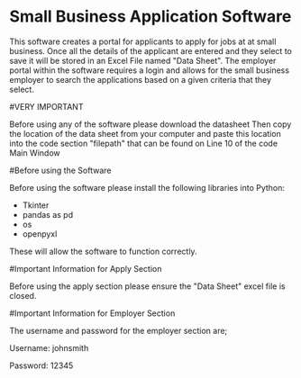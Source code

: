 
# Small Business Application Software

This software creates a portal for applicants to apply for jobs at at small business. Once all the details of the applicant are entered and they select to save it will be stored in an Excel File named "Data Sheet". 
The employer portal within the software requires a login and allows for the small business employer to search the applications based on a given criteria that they select. 



#VERY IMPORTANT 

Before using any of the software please download the datasheet
Then copy the location of the data sheet from your computer and paste this location into the code section "filepath" that can be found on Line 10 of the code Main Window





#Before using the Software

Before using the software please install the following libraries into Python:
- Tkinter
- pandas as pd
- os
- openpyxl

These will allow the software to function correctly. 




#Important Information for Apply Section

Before using the apply section please ensure the "Data Sheet" excel file is closed. 



#Important Information for Employer Section

The username and password for the employer section are;

 Username: johnsmith

 Password: 12345
